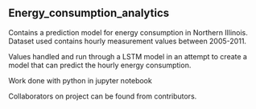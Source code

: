 ## Energy_consumption_analytics

Contains a prediction model for energy consumption in Northern Illinois.
Dataset used contains hourly measurement values between 2005-2011.

Values handled and run through a LSTM model in an attempt to create a model that can predict the hourly energy consumption.

Work done with python in jupyter notebook


Collaborators on project can be found from contributors.